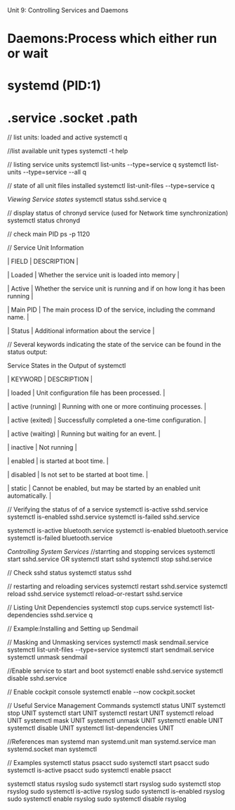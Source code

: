 Unit 9: Controlling Services and Daemons

# Daemons:Process which either run or wait
# systemd (PID:1)
# .service .socket .path

// list units: loaded and active
systemctl
q

//list available unit types
systemctl -t help

// listing service units
systemctl list-units --type=service
q
systemctl list-units --type=service --all
q

// state of all unit files installed
systemctl list-unit-files --type=service
q

*Viewing Service states*
systemctl status sshd.service
q

// display status of chronyd service (used for Network time synchronization)
systemctl status chronyd


// check main PID
ps -p 1120

// Service Unit Information

| FIELD | DESCRIPTION |

| Loaded | Whether the service unit is loaded into memory |

| Active | Whether the service unit is running and if on how long it has been running |

| Main PID | The main process ID of the service, including the command name. |

| Status | Additional information about the service |


// Several keywords indicating the state of the service can be found in the status output:

Service States in the Output of systemctl 

| KEYWORD | DESCRIPTION |

| loaded | Unit configuration file has been processed. |

| active (running) | Running with one or more continuing processes. |

| active (exited) | Successfully completed a one-time configuration. |

| active (waiting) | Running but waiting for an event. |

| inactive | Not running |

| enabled | is started at boot time. |

| disabled | Is not set to be started at boot time. |

| static | Cannot be enabled, but may be started by an enabled unit automatically. |

// Verifying the status of of a service
systemctl is-active sshd.service
systemctl is-enabled sshd.service
systemctl is-failed sshd.service

systemctl is-active bluetooth.service
systemctl is-enabled bluetooth.service
systemctl is-failed bluetooth.service

*Controlling System Services*
//starrting and stopping services
systemctl start sshd.service
OR
systemctl start sshd
systemctl stop sshd.service

// Check sshd status
systemctl status sshd

// restarting and reloading services
systemctl restart sshd.service
systemctl reload sshd.service
systemctl reload-or-restart sshd.service

// Listing Unit Dependencies
systemctl stop cups.service
systemctl list-dependencies sshd.service
q

// Example:Installing and Setting up Sendmail

// Masking and Unmasking services
systemctl mask sendmail.service
systemctl list-unit-files --type=service
systemctl start sendmail.service
systemctl unmask sendmail

//Enable service to start and boot
systemctl enable sshd.service
systemctl disable sshd.service

// Enable cockpit console
systemctl enable --now cockpit.socket

// Useful Service Management Commands
systemctl status UNIT
systemctl stop UNIT
systemctl start UNIT
systemctl restart UNIT
systemctl reload UNIT
systemctl mask UNIT
systemctl unmask UNIT
systemctl enable UNIT
systemctl disable UNIT
systemctl list-dependencies UNIT

//References
man systemd
man systemd.unit
man systemd.service
man systemd.socket
man systemctl

// Examples
systemctl status psacct
sudo systemctl start psacct
sudo systemctl is-active psacct
sudo systemctl enable psacct

systemctl status rsyslog
sudo systemctl start rsyslog
sudo systemctl stop rsyslog
sudo systemctl is-active rsyslog
sudo systemctl is-enabled rsyslog
sudo systemctl enable rsyslog
sudo systemctl disable rsyslog









